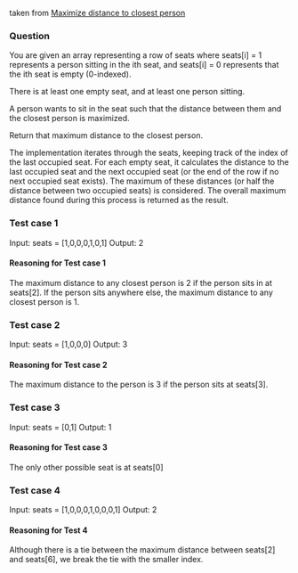 taken from [Maximize distance to closest person](https://leetcode.com/problems/maximize-distance-to-closest-person/)

### Question

You are given an array representing a row of seats where seats[i] = 1 represents a person sitting in the ith seat, and seats[i] = 0 represents that the ith seat is empty (0-indexed).

There is at least one empty seat, and at least one person sitting.

A person wants to sit in the seat such that the distance between them and the closest person is maximized. 

Return that maximum distance to the closest person.

The implementation iterates through the seats, keeping track of the index of the last occupied seat. For each empty seat, it calculates the distance to the last occupied seat and the next occupied seat (or the end of the row if no next occupied seat exists). The maximum of these distances (or half the distance between two occupied seats) is considered. The overall maximum distance found during this process is returned as the result.

### Test case 1
Input: seats = [1,0,0,0,1,0,1]
Output: 2

#### Reasoning for Test case 1
The maximum distance to any closest person is 2 if the person sits in at seats[2]. If the person sits anywhere else, the maximum distance to any closest person is 1.

### Test case 2
Input: seats = [1,0,0,0]
Output: 3

#### Reasoning for Test case 2
The maximum distance to the person is 3 if the person sits at seats[3].

### Test case 3
Input: seats = [0,1]
Output: 1

#### Reasoning for Test case 3
The only other possible seat is at seats[0]


### Test case 4
Input: seats = [1,0,0,0,1,0,0,0,1]
Output: 2

#### Reasoning for Test 4
Although there is a tie between the maximum distance between seats[2] and seats[6], we break the tie with the smaller index.

